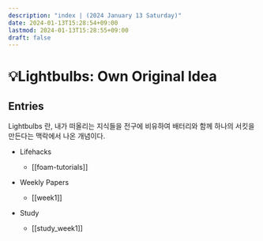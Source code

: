 ```yaml
---
description: "index | (2024 January 13 Saturday)"
date: 2024-01-13T15:28:54+09:00
lastmod: 2024-01-13T15:28:55+09:00
draft: false
---
```


# 💡Lightbulbs: Own Original Idea

## Entries
Lightbulbs 란, 내가 떠올리는 지식들을 전구에 비유하여 배터리와 함께 하나의 서킷을 만든다는 맥락에서 나온 개념이다.

- Lifehacks
    - [[foam-tutorials]]

- Weekly Papers
    - [[week1]]

- Study
    - [[study_week1]]